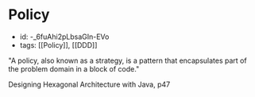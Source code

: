 # Policy
* id: -_6fuAhi2pLbsaGIn-EVo
* tags: [[Policy]], [[DDD]]

"A policy, also known as a strategy, is a pattern that encapsulates part of the problem domain in a block of code."

Designing Hexagonal Architecture with Java, p47